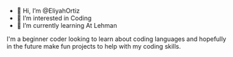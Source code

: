 - 👋 Hi, I’m @EliyahOrtiz
- 👀 I’m interested in Coding
- 🌱 I’m currently learning At Lehman

<!---
EliyahOrtiz/EliyahOrtiz is a ✨ special ✨ repository because its `README.md` (this file) appears on your GitHub profile.
You can click the Preview link to take a look at your changes.

--->
I'm a beginner coder looking to learn about coding languages and hopefully in the future make fun projects to help with my coding skills.
